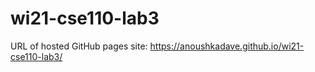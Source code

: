 # wi21-cse110-lab3
URL of hosted GitHub pages site: https://anoushkadave.github.io/wi21-cse110-lab3/
